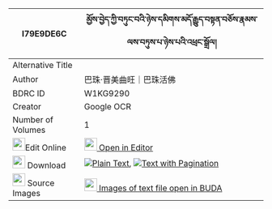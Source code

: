 |I79E9DE6C|མྱོས་བྱེད་ཀྱི་བཏུང་བའི་ཉེས་དམིགས་མདོ་རྒྱུད་བསྟན་བཅོས་རྣམས་ལས་བཏུས་པ་ཉེས་པའི་འཕྲང་སྒྲོལ། 
| --- | --- 
|Alternative Title |
|Author| 巴珠·晋美曲旺｜巴珠活佛
|BDRC ID | W1KG9290
|Creator | Google OCR
|Number of Volumes| 1
|<img width="25" src="https://img.icons8.com/color/25/000000/edit-property.png">Edit Online| [<img width="25" src="https://avatars.githubusercontent.com/u/45091458?s=200&v=4"> Open in Editor](http://editor.openpecha.org/I79E9DE6C)
|<img width="25" src="https://img.icons8.com/fluent/48/000000/download-2.png"/>  Download | [![](https://img.icons8.com/color/20/000000/txt.png)Plain Text](https://github.com/Openpecha/I79E9DE6C/releases/download/v1/nyoje_kyi_tungwa_i_nyemik_do_g_plain_I79E9DE6C.zip), [![](https://img.icons8.com/color/20/000000/txt.png)Text with Pagination](https://github.com/Openpecha/I79E9DE6C/releases/download/v1/nyoje_kyi_tungwa_i_nyemik_do_g_pages_I79E9DE6C.zip)
|<img width="25" src="https://img.icons8.com/plasticine/100/000000/pictures-folder.png"/>  Source Images | [<img width="25" src="https://library.bdrc.io/icons/BUDA-small.svg"> Images of text file open in BUDA](https://library.bdrc.io/show/bdr:W1KG9290)